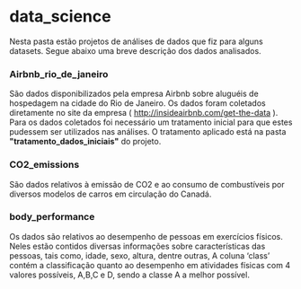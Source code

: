 # data_science

Nesta pasta estão projetos de análises de dados que fiz para alguns datasets. Segue abaixo uma breve descrição dos dados analisados.

### Airbnb_rio_de_janeiro

São dados disponibilizados pela empresa Airbnb sobre aluguéis de hospedagem na cidade do Rio de Janeiro. Os dados foram coletados diretamente no site da empresa ( http://insideairbnb.com/get-the-data ). Para os dados coletados foi necessário um tratamento inicial para que estes pudessem ser utilizados nas análises. O tratamento aplicado está na pasta **"tratamento_dados_iniciais"** do projeto.

### CO2_emissions

São dados relativos à emissão de CO2 e ao consumo de combustíveis por diversos modelos de carros em circulação do Canadá.

### body_performance
Os dados são relativos ao desempenho de pessoas em exercícios físicos. Neles estão contidos diversas informações sobre características das pessoas, tais como, idade, sexo, altura, dentre outras, A coluna ‘class’ contém a classificação quanto ao desempenho em atividades físicas com 4 valores possíveis, A,B,C e D, sendo a classe A a melhor possível.
